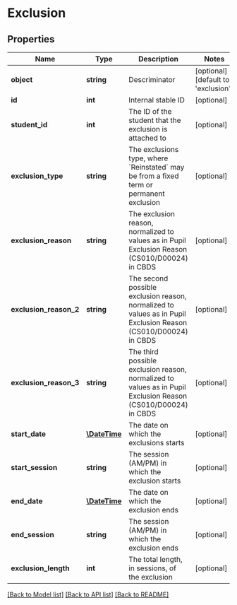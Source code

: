 # Exclusion

## Properties
Name | Type | Description | Notes
------------ | ------------- | ------------- | -------------
**object** | **string** | Descriminator | [optional] [default to 'exclusion']
**id** | **int** | Internal stable ID | [optional] 
**student_id** | **int** | The ID of the student that the exclusion is attached to | [optional] 
**exclusion_type** | **string** | The exclusions type, where &#x60;Reinstated&#x60; may be from a fixed term or permanent exclusion | [optional] 
**exclusion_reason** | **string** | The exclusion reason, normalized to values as in Pupil Exclusion Reason (CS010/D00024) in CBDS | [optional] 
**exclusion_reason_2** | **string** | The second possible exclusion reason, normalized to values as in Pupil Exclusion Reason (CS010/D00024) in CBDS | [optional] 
**exclusion_reason_3** | **string** | The third possible exclusion reason, normalized to values as in Pupil Exclusion Reason (CS010/D00024) in CBDS | [optional] 
**start_date** | [**\DateTime**](\DateTime.md) | The date on which the exclusions starts | [optional] 
**start_session** | **string** | The session (AM/PM) in which the exclusion starts | [optional] 
**end_date** | [**\DateTime**](\DateTime.md) | The date on which the exclusion ends | [optional] 
**end_session** | **string** | The session (AM/PM) in which the exclusion ends | [optional] 
**exclusion_length** | **int** | The total length, in sessions, of the exclusion | [optional] 

[[Back to Model list]](../README.md#documentation-for-models) [[Back to API list]](../README.md#documentation-for-api-endpoints) [[Back to README]](../README.md)


